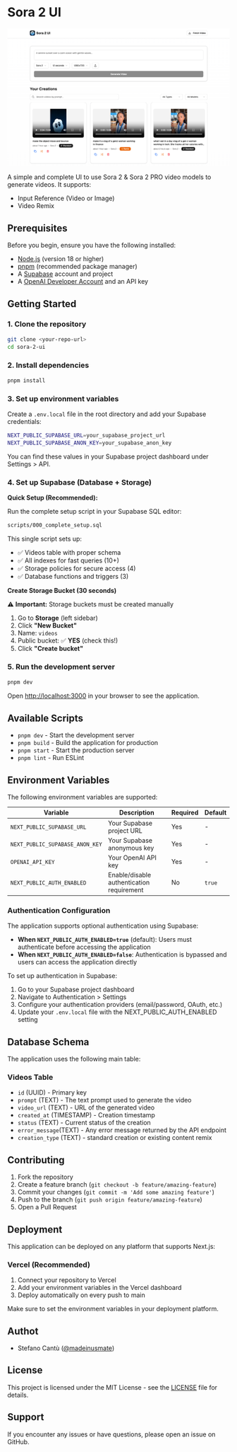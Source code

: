 # Sora 2 UI

![Sora 2 UI Preview](./public/preview.png)

A simple and complete UI to use Sora 2 & Sora 2 PRO video models to generate videos. 
It supports:
- Input Reference (Video or Image)
- Video Remix

## Prerequisites

Before you begin, ensure you have the following installed:

- [Node.js](https://nodejs.org/) (version 18 or higher)
- [pnpm](https://pnpm.io/) (recommended package manager)
- A [Supabase](https://supabase.com/) account and project
- A [OpenAI Developer Account](https://platform.openai.com/) and an API key

## Getting Started

### 1. Clone the repository

```bash
git clone <your-repo-url>
cd sora-2-ui
```

### 2. Install dependencies

```bash
pnpm install
```

### 3. Set up environment variables

Create a `.env.local` file in the root directory and add your Supabase credentials:

```bash
NEXT_PUBLIC_SUPABASE_URL=your_supabase_project_url
NEXT_PUBLIC_SUPABASE_ANON_KEY=your_supabase_anon_key
```

You can find these values in your Supabase project dashboard under Settings > API.

### 4. Set up Supabase (Database + Storage)

**Quick Setup (Recommended):**

Run the complete setup script in your Supabase SQL editor:

```bash
scripts/000_complete_setup.sql
```

This single script sets up:
- ✅ Videos table with proper schema
- ✅ All indexes for fast queries (10+)
- ✅ Storage policies for secure access (4)
- ✅ Database functions and triggers (3)

**Create Storage Bucket (30 seconds)**

⚠️ **Important:** Storage buckets must be created manually

1. Go to **Storage** (left sidebar)
2. Click **"New Bucket"**
3. Name: `videos`
4. Public bucket: ✅ **YES** (check this!)
5. Click **"Create bucket"**




### 5. Run the development server

```bash
pnpm dev
```

Open [http://localhost:3000](http://localhost:3000) in your browser to see the application.


## Available Scripts

- `pnpm dev` - Start the development server
- `pnpm build` - Build the application for production
- `pnpm start` - Start the production server
- `pnpm lint` - Run ESLint

## Environment Variables

The following environment variables are supported:

| Variable | Description | Required | Default |
|----------|-------------|----------|---------|
| `NEXT_PUBLIC_SUPABASE_URL` | Your Supabase project URL | Yes | - |
| `NEXT_PUBLIC_SUPABASE_ANON_KEY` | Your Supabase anonymous key | Yes | - |
| `OPENAI_API_KEY` | Your OpenAI API key | Yes | - |
| `NEXT_PUBLIC_AUTH_ENABLED` | Enable/disable authentication requirement | No | `true` |

### Authentication Configuration

The application supports optional authentication using Supabase:

- **When `NEXT_PUBLIC_AUTH_ENABLED=true`** (default): Users must authenticate before accessing the application
- **When `NEXT_PUBLIC_AUTH_ENABLED=false`**: Authentication is bypassed and users can access the application directly

To set up authentication in Supabase:
1. Go to your Supabase project dashboard
2. Navigate to Authentication > Settings
3. Configure your authentication providers (email/password, OAuth, etc.)
4. Update your `.env.local` file with the NEXT_PUBLIC_AUTH_ENABLED setting

## Database Schema

The application uses the following main table:

### Videos Table
- `id` (UUID) - Primary key
- `prompt` (TEXT) - The text prompt used to generate the video
- `video_url` (TEXT) - URL of the generated video
- `created_at` (TIMESTAMP) - Creation timestamp
- `status` (TEXT) - Current status of the creation
- `error_message`(TEXT) - Any error message returned by the API endpoint
- `creation_type` (TEXT) - standard creation or existing content remix

## Contributing

1. Fork the repository
2. Create a feature branch (`git checkout -b feature/amazing-feature`)
3. Commit your changes (`git commit -m 'Add some amazing feature'`)
4. Push to the branch (`git push origin feature/amazing-feature`)
5. Open a Pull Request

## Deployment

This application can be deployed on any platform that supports Next.js:

### Vercel (Recommended)
1. Connect your repository to Vercel
2. Add your environment variables in the Vercel dashboard
3. Deploy automatically on every push to main

Make sure to set the environment variables in your deployment platform.

## Authot

- Stefano Cantù ([@madeinusmate](http://x.com/madeinusmate))

## License

This project is licensed under the MIT License - see the [LICENSE](LICENSE) file for details.

## Support

If you encounter any issues or have questions, please open an issue on GitHub.